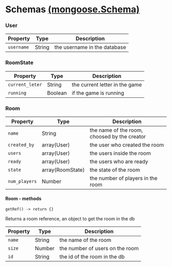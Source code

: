 Schemas [(mongoose.Schema)](http://mongoosejs.com/docs/guide.html)
==================================================================

### User 

| Property | Type | Description |
| -------- | ---- | ----------- |
| `username` | String | the username in the database |


### RoomState

| Property | Type | Description |
| -------- | ---- | ----------- |
| `current_leter` | String | the current letter in the game | 
| `running` | Boolean | if the game is running |


### Room 

| Property | Type | Description |
| -------- | ---- | ----------- |
| `name` | String | the name of the room, choosed by the creator |
| `created_by` | array(User) | the user who created the room |
| `users` | array(User) | the users inside the room |
| `ready` | array(User) | the users who are ready |
| `state` | array(RoomState) | the state of the room | 
| `num_players` | Number | the number of players in the room |

#### Room - methods

`getRef() -> return {}`

Returns a room reference, an object to get the room in the db

| Property | Type | Description |
| -------- | ---- | ----------- |
| `name` | String | the name of the room | 
| `size` | Number | the number of users on the room |
| `id` | String | the id of the room in the db | 